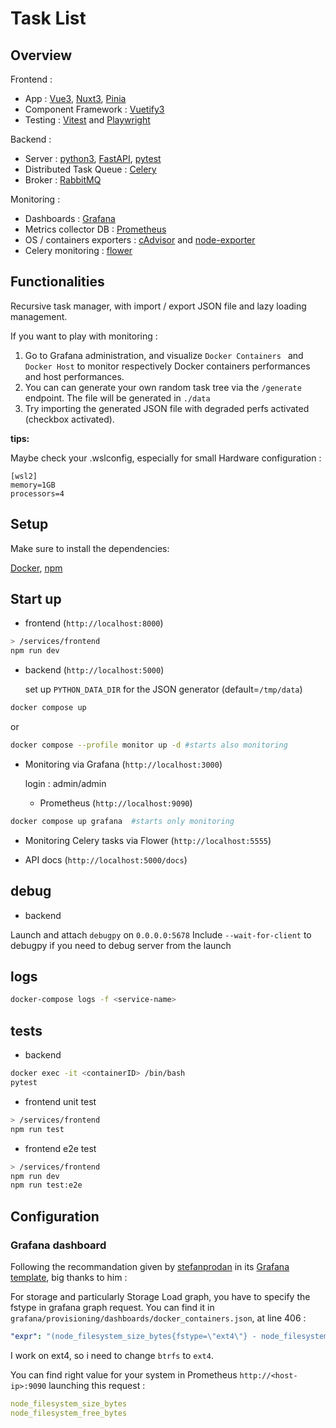 # Task List



## Overview

Frontend : 
  - App : [Vue3](https://vuejs.org/), [Nuxt3](https://nuxt.com/), [Pinia](https://pinia.vuejs.org/)
  - Component Framework : [Vuetify3](https://vuetifyjs.com/)
  - Testing : [Vitest](https://vitejs.dev) and [Playwright](https://playwright.dev/)

Backend : 
  - Server : [python3](https://www.python.org/), [FastAPI](https://fastapi.tiangolo.com/), [pytest](https://docs.pytest.org)
  - Distributed Task Queue : [Celery](https://docs.celeryq.dev)
  - Broker : [RabbitMQ](https://www.rabbitmq.com/)

Monitoring : 
  - Dashboards : [Grafana](https://grafana.com/)
  - Metrics collector DB : [Prometheus](https://prometheus.io/) 
  - OS / containers exporters : [cAdvisor](https://github.com/google/cadvisor) and [node-exporter](https://github.com/prometheus/node_exporter)
  - Celery monitoring : [flower](https://flower.readthedocs.io)

## Functionalities

Recursive task manager, with import / export JSON file and lazy loading management.

If you want to play with monitoring :
  1. Go to Grafana administration, and visualize `Docker Containers ` and `Docker Host` to monitor respectively Docker containers performances and host performances.
  2. You can can generate your own random task tree via the `/generate` endpoint. The file will be generated in `./data`
  3. Try importing the generated JSON file with degraded perfs activated (checkbox activated).

**tips:**

Maybe check your .wslconfig, especially for small Hardware configuration :

```
[wsl2]
memory=1GB
processors=4
```

## Setup

Make sure to install the dependencies:

[Docker](https://www.docker.com/), [npm](https://www.npmjs.com/)

## Start up

- frontend (`http://localhost:8000`)

```bash
> /services/frontend
npm run dev
```

- backend (`http://localhost:5000`)

    set up `PYTHON_DATA_DIR` for the JSON generator (default=`/tmp/data`)
```bash
docker compose up
```
or
```bash
docker compose --profile monitor up -d #starts also monitoring
```

- Monitoring via Grafana (`http://localhost:3000`)

    login : admin/admin

  - Prometheus (`http://localhost:9090`)

```bash
docker compose up grafana  #starts only monitoring
```

- Monitoring Celery tasks via Flower (`http://localhost:5555`)

- API docs (`http://localhost:5000/docs`)

## debug

- backend
  
Launch and attach `debugpy` on `0.0.0.0:5678`
Include `--wait-for-client` to debugpy if you need to debug server from the launch

## logs

```bash
docker-compose logs -f <service-name>
```

## tests

- backend

```bash
docker exec -it <containerID> /bin/bash
pytest
```

- frontend unit test

```bash
> /services/frontend
npm run test
```

- frontend e2e test

```bash
> /services/frontend
npm run dev
npm run test:e2e
```

## Configuration


### Grafana dashboard

Following the recommandation given by [stefanprodan](https://github.com/stefanprodan) in its [Grafana template](https://github.com/stefanprodan/dockprom), big thanks to him :

For storage and particularly Storage Load graph, you have to specify the fstype in grafana graph request.
You can find it in `grafana/provisioning/dashboards/docker_containers.json`, at line 406 :

```yaml
"expr": "(node_filesystem_size_bytes{fstype=\"ext4\"} - node_filesystem_free_bytes{fstype=\"ext4\"}) / node_filesystem_size_bytes{fstype=\"ext4\"}  * 100"，
```

I work on ext4, so i need to change `btrfs` to `ext4`.

You can find right value for your system in Prometheus `http://<host-ip>:9090` launching this request :

```yaml
node_filesystem_size_bytes
node_filesystem_free_bytes
```
